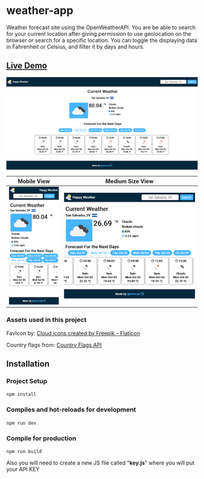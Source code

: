 # weather-app

Weather forecast site using the OpenWeatherAPI. You are be able to search for your current location after giving permission to use geolocation on the browser or search for a specific location. You can toggle the displaying data in Fahrenheit or Celsius, and filter it by days and hours.

## [Live Demo](https://aviscad.github.io/weather-app/)

![main-view](https://github.com/Aviscad/weather-app/blob/main/src/assets/preview/main-fullsize.png)

| Mobile View                                                                                                   | Medium Size View                                                                                     |
| ------------------------------------------------------------------------------------------------------------- | ----------------------------------------------------------------------------------------------- |
| <img src="https://github.com/Aviscad/weather-app/blob/main/src/assets/preview/main-mobile.png" width="300px"> | <img src="https://github.com/Aviscad/weather-app/blob/main/src/assets/preview/main-medium.png"> |

### Assets used in this project

FavIcon by: <a href="https://www.flaticon.com/free-icons/cloud" title="cloud icons">Cloud icons created by Freepik - Flaticon</a>

Country flags from: <a href="https://www.countryflagsapi.com/">Country Flags API</a>

## Installation

### Project Setup

```
npm install
```

### Compiles and hot-reloads for development

```
npm run dev
```

### Compile for production

```
npm run build
```

Also you will need to create a new JS file called "**key.js**" where you will put your API KEY
